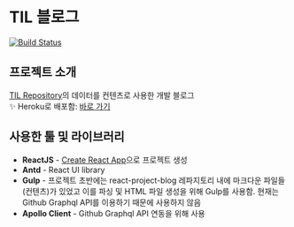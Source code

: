 # TIL 블로그

[![Build Status](https://travis-ci.com/devgaram/react-project-blog.svg?branch=master)](https://travis-ci.com/devgaram/react-project-blog)

## 프로젝트 소개

[TIL Repository](https://github.com/devgaram/TIL)의 데이터를 컨텐츠로 사용한 개발 블로그  
✨ Heroku로 배포함: [바로 가기](https://react-project-blog.herokuapp.com/)

## 사용한 툴 및 라이브러리

- **ReactJS** - [Create React App](https://github.com/facebook/create-react-app)으로 프로젝트 생성
- **Antd** - React UI library
- **Gulp** - 프로젝트 초반에는 react-project-blog 레파지토리 내에 마크다운 파일들(컨텐츠)가 있었고 이를 파싱 및 HTML 파일 생성을 위해 Gulp를 사용함. 현재는 Github Graphql API를 이용하기 때문에 사용하지 않음
- **Apollo Client** - Github Graphql API 연동을 위해 사용
